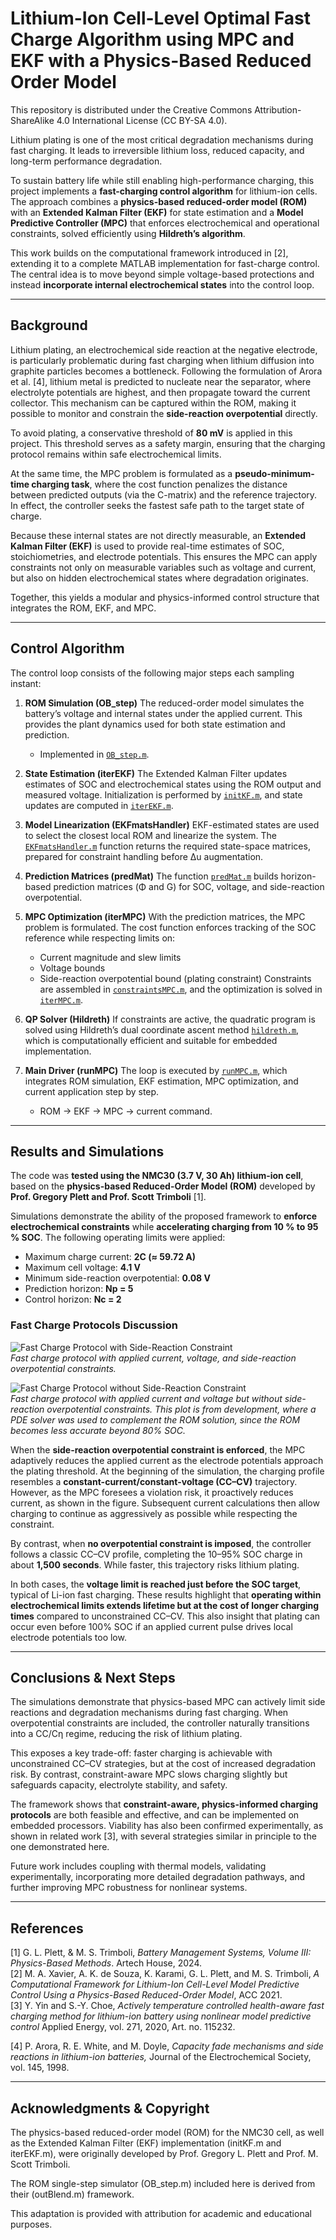 # Lithium-Ion Cell-Level Optimal Fast Charge Algorithm using MPC and EKF with a Physics-Based Reduced Order Model
This repository is distributed under the Creative Commons Attribution-ShareAlike 4.0 International License (CC BY-SA 4.0).

Lithium plating is one of the most critical degradation mechanisms during fast charging. It leads to irreversible lithium loss, reduced capacity, and long-term performance degradation.

To sustain battery life while still enabling high-performance charging, this project implements a **fast-charging control algorithm** for lithium-ion cells. The approach combines a **physics-based reduced-order model (ROM)** with an **Extended Kalman Filter (EKF)** for state estimation and a **Model Predictive Controller (MPC)** that enforces electrochemical and operational constraints, solved efficiently using **Hildreth’s algorithm**.

This work builds on the computational framework introduced in \[2], extending it to a complete MATLAB implementation for fast-charge control. The central idea is to move beyond simple voltage-based protections and instead **incorporate internal electrochemical states** into the control loop.

---

## Background

Lithium plating, an electrochemical side reaction at the negative electrode, is particularly problematic during fast charging when lithium diffusion into graphite particles becomes a bottleneck. Following the formulation of Arora et al. \[4], lithium metal is predicted to nucleate near the separator, where electrolyte potentials are highest, and then propagate toward the current collector. This mechanism can be captured within the ROM, making it possible to monitor and constrain the **side-reaction overpotential** directly.

To avoid plating, a conservative threshold of **80 mV** is applied in this project. This threshold serves as a safety margin, ensuring that the charging protocol remains within safe electrochemical limits.

At the same time, the MPC problem is formulated as a **pseudo-minimum-time charging task**, where the cost function penalizes the distance between predicted outputs (via the C-matrix) and the reference trajectory. In effect, the controller seeks the fastest safe path to the target state of charge.

Because these internal states are not directly measurable, an **Extended Kalman Filter (EKF)** is used to provide real-time estimates of SOC, stoichiometries, and electrode potentials. This ensures the MPC can apply constraints not only on measurable variables such as voltage and current, but also on hidden electrochemical states where degradation originates.

Together, this yields a modular and physics-informed control structure that integrates the ROM, EKF, and MPC.

---

## Control Algorithm

The control loop consists of the following major steps each sampling instant:

1. **ROM Simulation (OB\_step)**
   The reduced-order model simulates the battery’s voltage and internal states under the applied current. This provides the plant dynamics used for both state estimation and prediction.
   * Implemented in [`OB_step.m`](src/MPC-EKF4FastCharge/OB_step.m).

2. **State Estimation (iterEKF)**
   The Extended Kalman Filter updates estimates of SOC and electrochemical states using the ROM output and measured voltage. Initialization is performed by [`initKF.m`](src/UTILITY/initKF.m), and state updates are computed in [`iterEKF.m`](src/UTILITY/iterEKF.m).

3. **Model Linearization (EKFmatsHandler)**
      EKF-estimated states are used to select the closest local ROM and linearize the system. The [`EKFmatsHandler.m`](src/MPC-EKF4FastCharge/EKFmatsHandler.m) function returns the required state-space matrices, prepared for constraint handling before Δu augmentation.

4. **Prediction Matrices (predMat)**
   The function [`predMat.m`](src/MPC-EKF4FastCharge/predMat.m) builds horizon-based prediction matrices (Φ and G) for SOC, voltage, and side-reaction overpotential.

5. **MPC Optimization (iterMPC)**
   With the prediction matrices, the MPC problem is formulated. The cost function enforces tracking of the SOC reference while respecting limits on:
     * Current magnitude and slew limits
     * Voltage bounds
     * Side-reaction overpotential bound (plating constraint)
   Constraints are assembled in [`constraintsMPC.m`](src/MPC-EKF4FastCharge/constraintsMPC.m), and the optimization is solved in [`iterMPC.m`](src/MPC-EKF4FastCharge/iterMPC.m).

6. **QP Solver (Hildreth)**
   If constraints are active, the quadratic program is solved using Hildreth’s dual coordinate ascent method [`hildreth.m`](src/MPC-EKF4FastCharge/hildreth.m), which is computationally efficient and suitable for embedded implementation.

7. **Main Driver (runMPC)**
   The loop is executed by [`runMPC.m`](src/MPC-EKF4FastCharge/runMPC.m), which integrates ROM simulation, EKF estimation, MPC optimization, and current application step by step.
   * ROM → EKF → MPC → current command.

---

## Results and Simulations

The code was **tested using the NMC30 (3.7 V, 30 Ah) lithium-ion cell**, based on the **physics-based Reduced-Order Model (ROM)** developed by **Prof. Gregory Plett and Prof. Scott Trimboli** [1].

Simulations demonstrate the ability of the proposed framework to **enforce electrochemical constraints** while **accelerating charging from 10 % to 95 % SOC**.
The following operating limits were applied:

* Maximum charge current: **2C (≈ 59.72 A)**
* Maximum cell voltage: **4.1 V**
* Minimum side-reaction overpotential: **0.08 V**
* Prediction horizon: **Np = 5**
* Control horizon: **Nc = 2**


### Fast Charge Protocols Discussion
![Fast Charge Protocol with Side-Reaction Constraint](assets/MPCEKF1095Phise.png)  
*Fast charge protocol with applied current, voltage, and side-reaction overpotential constraints.*  


![Fast Charge Protocol without Side-Reaction Constraint](assets/MPCEKF1095WOPhise.png)  
*Fast charge protocol with applied current and voltage but without side-reaction overpotential constraints. This plot is from development, where a PDE solver was used to complement the ROM solution, since the ROM becomes less accurate beyond 80% SOC.*  


When the **side-reaction overpotential constraint is enforced**, the MPC adaptively reduces the applied current as the electrode potentials approach the plating threshold. At the beginning of the simulation, the charging profile resembles a **constant-current/constant-voltage (CC–CV)** trajectory. However, as the MPC foresees a violation risk, it proactively reduces current, as shown in the figure. Subsequent current calculations then allow charging to continue as aggressively as possible while respecting the constraint.

By contrast, when **no overpotential constraint is imposed**, the controller follows a classic CC–CV profile, completing the 10–95% SOC charge in about **1,500 seconds**. While faster, this trajectory risks lithium plating.

In both cases, the **voltage limit is reached just before the SOC target**, typical of Li-ion fast charging. These results highlight that **operating within electrochemical limits extends lifetime but at the cost of longer charging times** compared to unconstrained CC–CV. This also insight that plating can occur even before 100% SOC if an applied current pulse drives local electrode potentials too low.


---

## Conclusions & Next Steps

The simulations demonstrate that physics-based MPC can actively limit side reactions and degradation mechanisms during fast charging. When overpotential constraints are included, the controller naturally transitions into a CC/Cη regime, reducing the risk of lithium plating.

This exposes a key trade-off: faster charging is achievable with unconstrained CC–CV strategies, but at the cost of increased degradation risk. By contrast, constraint-aware MPC slows charging slightly but safeguards capacity, electrolyte stability, and safety.

The framework shows that **constraint-aware, physics-informed charging protocols** are both feasible and effective, and can be implemented on embedded processors. Viability has also been confirmed experimentally, as shown in related work [3], with several strategies similar in principle to the one demonstrated here.

Future work includes coupling with thermal models, validating experimentally, incorporating more detailed degradation pathways, and further improving MPC robustness for nonlinear systems.


---

## References

[1] G. L. Plett, & M. S. Trimboli, *Battery Management Systems, Volume III: Physics-Based Methods*. Artech House, 2024.  
[2] M. A. Xavier, A. K. de Souza, K. Karami, G. L. Plett, and M. S. Trimboli, *A Computational Framework for Lithium-Ion Cell-Level Model Predictive Control Using a Physics-Based Reduced-Order Model*, ACC 2021.  
[3] Y. Yin and S.-Y. Choe, *Actively temperature controlled health-aware fast charging method for lithium-ion battery using nonlinear model predictive control* Applied Energy, vol. 271, 2020, Art. no. 115232. 

[4] P. Arora, R. E. White, and M. Doyle, *Capacity fade mechanisms and side reactions in lithium-ion batteries,* Journal of the Electrochemical Society, vol. 145, 1998.

---

## Acknowledgments & Copyright

The physics-based reduced-order model (ROM) for the NMC30 cell, as well as the Extended Kalman Filter (EKF) implementation (initKF.m and iterEKF.m), were originally developed by Prof. Gregory L. Plett and Prof. M. Scott Trimboli.

The ROM single-step simulator (OB_step.m) included here is derived from their (outBlend.m) framework.

This adaptation is provided with attribution for academic and educational purposes.